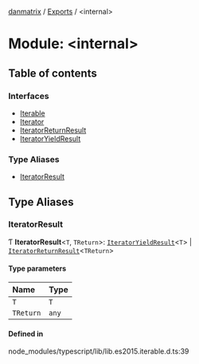 [danmatrix](../README.md) / [Exports](../modules.md) / \<internal\>

# Module: \<internal\>

## Table of contents

### Interfaces

- [Iterable](../interfaces/internal_.Iterable.md)
- [Iterator](../interfaces/internal_.Iterator.md)
- [IteratorReturnResult](../interfaces/internal_.IteratorReturnResult.md)
- [IteratorYieldResult](../interfaces/internal_.IteratorYieldResult.md)

### Type Aliases

- [IteratorResult](internal_.md#iteratorresult)

## Type Aliases

### IteratorResult

Ƭ **IteratorResult**\<`T`, `TReturn`\>: [`IteratorYieldResult`](../interfaces/internal_.IteratorYieldResult.md)\<`T`\> \| [`IteratorReturnResult`](../interfaces/internal_.IteratorReturnResult.md)\<`TReturn`\>

#### Type parameters

| Name | Type |
| :------ | :------ |
| `T` | `T` |
| `TReturn` | `any` |

#### Defined in

node_modules/typescript/lib/lib.es2015.iterable.d.ts:39
